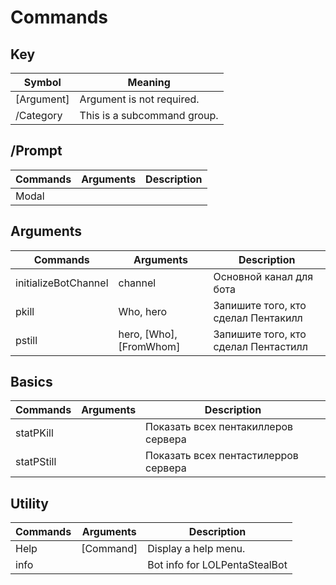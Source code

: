 # Commands

## Key 
| Symbol      | Meaning                        |
|-------------|--------------------------------|
| [Argument]  | Argument is not required.      |
| /Category   | This is a subcommand group.    |

## /Prompt
| Commands | Arguments | Description |
|----------|-----------|-------------|
| Modal    |           |             |

## Arguments
| Commands             | Arguments               | Description                          |
|----------------------|-------------------------|--------------------------------------|
| initializeBotChannel | channel                 | Основной канал для бота              |
| pkill                | Who, hero               | Запишите того, кто сделал Пентакилл  |
| pstill               | hero, [Who], [FromWhom] | Запишите того, кто сделал Пентастилл |

## Basics
| Commands   | Arguments | Description                          |
|------------|-----------|--------------------------------------|
| statPKill  |           | Показать всех пентакиллеров сервера  |
| statPStill |           | Показать всех пентастилерров сервера |

## Utility
| Commands | Arguments | Description                   |
|----------|-----------|-------------------------------|
| Help     | [Command] | Display a help menu.          |
| info     |           | Bot info for LOLPentaStealBot |

